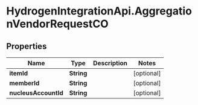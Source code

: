 # HydrogenIntegrationApi.AggregationVendorRequestCO

## Properties
Name | Type | Description | Notes
------------ | ------------- | ------------- | -------------
**itemId** | **String** |  | [optional] 
**memberId** | **String** |  | [optional] 
**nucleusAccountId** | **String** |  | [optional] 



